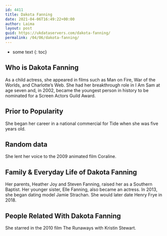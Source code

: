 ```yaml
---
id: 4411
title: Dakota Fanning
date: 2021-04-06T16:49:22+00:00
author: Laima
layout: post
guid: https://ukdataservers.com/dakota-fanning/
permalink: /04/06/dakota-fanning/
---
```


* some text
{: toc}


## Who is Dakota Fanning
                  
                  
                  
As a child actress, she appeared in films such as Man on Fire, War of the Worlds, and Charlotte&#8217;s Web. She had her breakthrough role in I Am Sam at age seven and, in 2002, became the youngest person in history to be nominated for a Screen Actors Guild Award. 
                  
              
            
              
            
                
                
                
## Prior to Popularity
                  
                  
                  
She began her career in a national commercial for Tide when she was five years old.
                  
              
            
              
            
                
                
                
## Random data
                  
                  
                  
She lent her voice to the 2009 animated film Coraline.
                  
              
            
              
            
                
                
                
## Family & Everyday Life of Dakota Fanning
                  
                  
                  
Her parents, Heather Joy and Steven Fanning, raised her as a Southern Baptist. Her younger sister, Elle Fanning, also became an actress. In 2013, she began dating model Jamie Strachan. She would later date Henry Frye in 2018.
                  
              
            
              
            
                
                
                
## People Related With Dakota Fanning
                  
                  
                  
She starred in the 2010 film The Runaways with Kristin Stewart.
                  
              
            
              
            
                
              
            
              
              
            
            
              
            
          
          
          